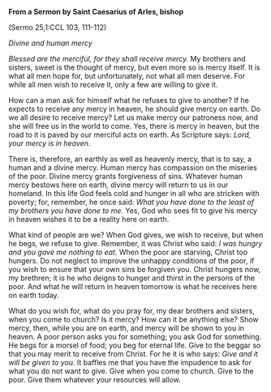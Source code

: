 

**From a Sermon by Saint Caesarius of Arles, bishop**

(Sermo 25,1:CCL 103, 111-112)

_Divine and human mercy_

_Blessed are the merciful, for they shall receive mercy._ My brothers and sisters, sweet is the thought of mercy, but even more so is mercy itself. It is what all men hope for, but unfortunately, not what all men deserve. For while all men wish to receive it, only a few are willing to give it.

How can a man ask for himself what he refuses to give to another? If he expects to receive any mercy in heaven, he should give mercy on earth. Do we all desire to receive mercy? Let us make mercy our patroness now, and she will free us in the world to come. Yes, there is mercy in heaven, but the road to it is paved by our merciful acts on earth. As Scripture says: _Lord, your mercy is in heaven._

There is, therefore, an earthly as well as heavenly mercy, that is to say, a human and a divine mercy. Human mercy has compassion on the miseries of the poor. Divine mercy grants forgiveness of sins. Whatever human mercy bestows here on earth, divine mercy will return to us in our homeland. In this life God feels cold and hunger in all who are stricken with poverty; for, remember, he once said: _What you have done to the least of my brothers you have done to me._ Yes, God who sees fit to give his mercy in heaven wishes it to be a reality here on earth.

What kind of people are we? When God gives, we wish to receive, but when he begs, we refuse to give. Remember, it was Christ who said: _I was hungry and you gave me nothing to eat._ When the poor are starving, Christ too hungers. Do not neglect to improve the unhappy conditions of the poor, if you wish to ensure that your own sins be forgiven you. Christ hungers now, my brethren; it is he who deigns to hunger and thirst in the persons of the poor. And what he will return in heaven tomorrow is what he receives here on earth today.

What do you wish for, what do you pray for, my dear brothers and sisters, when you come to church? Is it mercy? How can it be anything else? Show mercy, then, while you are on earth, and mercy will be shown to you in heaven. A poor person asks you for something; you ask God for something. He begs for a morsel of food; you beg for eternal life. Give to the beggar so that you may merit to receive from Christ. For he it is who says: _Give and it will be given to you_. It baffles me that you have the impudence to ask for what you do not want to give. Give when you come to church. Give to the poor. Give them whatever your resources will allow.

